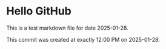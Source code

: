 # Hello GitHub
This is a test markdown file for date 2025-01-28.

This commit was created at exactly 12:00 PM on 2025-01-28.
